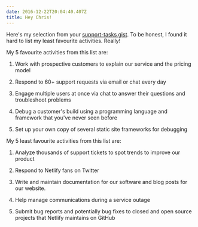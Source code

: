 ```yaml
---
date: 2016-12-22T20:04:40.407Z
title: Hey Chris!
---
```

Here's my selection from your [support-tasks gist](https://gist.githubusercontent.com/fool/b0f254ff8c72a5765b6a9138249789d6/raw/15f37be99e4fc3eb8caffa954472240a2a70847d/gistfile1.md).
To be honest, I found it hard to list my least favourite activities. Really!

My 5 favourite activities from this list are:

1. Work with prospective customers to explain our service and the pricing model

2. Respond to 60+ support requests via email or chat every day

3. Engage multiple users at once via chat to answer their questions and troubleshoot problems

4. Debug a customer's build using a programming language and framework that you've never seen before

5. Set up your own copy of several static site frameworks for debugging


My 5 least favourite activities from this list are:

1. Analyze thousands of support tickets to spot trends to improve our product

2. Respond to Netlify fans on Twitter

3. Write and maintain documentation for our software and blog posts for our website.

4. Help manage communications during a service outage

5. Submit bug reports and potentially bug fixes to closed and open source projects that Netlify maintains on GitHub
